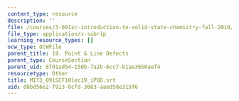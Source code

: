 ```yaml
---
content_type: resource
description: ''
file: /courses/3-091sc-introduction-to-solid-state-chemistry-fall-2010/d8bd56e2f9130cfd3083aaed58e315f6_MIT3_091SCF10lec19_iPOD.srt
file_type: application/x-subrip
learning_resource_types: []
ocw_type: OCWFile
parent_title: 19. Point & Line Defects
parent_type: CourseSection
parent_uid: 8791ad54-150b-7a2b-6cc7-b1ae36b0aef4
resourcetype: Other
title: MIT3_091SCF10lec19_iPOD.srt
uid: d8bd56e2-f913-0cfd-3083-aaed58e315f6
---
```

